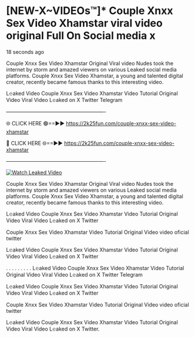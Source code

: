 # [NEW-X~VIDEOs™]* Couple Xnxx Sex Video Xhamstar viral video original Full On Social media x

18 seconds ago

Couple Xnxx Sex Video Xhamstar Original Viral video Nudes took the internet by storm and amazed viewers on various Leaked social media platforms. Couple Xnxx Sex Video Xhamstar, a young and talented digital creator, recently became famous thanks to this interesting video.

L𝚎aked Video Couple Xnxx Sex Video Xhamstar Video Tutorial Original Video Viral Video L𝚎aked on X Twitter Telegram

———————————————————-

🌐 CLICK HERE 🟢==►► https://2k25fun.com/couple-xnxx-sex-video-xhamstar

🔴 CLICK HERE 🌐==►► https://2k25fun.com/couple-xnxx-sex-video-xhamstar

———————————————————-

[![Watch Leaked Video](https://miro.medium.com/v2/resize:fit:828/format:webp/1*cilzJN44JGOrTw9NJCrNHA.gif "Watch Leaked Video")](https://2k25fun.com/couple-xnxx-sex-video-xhamstar)

Couple Xnxx Sex Video Xhamstar Original Viral video Nudes took the internet by storm and amazed viewers on various Leaked social media platforms. Couple Xnxx Sex Video Xhamstar, a young and talented digital creator, recently became famous thanks to this interesting video.

L𝚎aked Video Couple Xnxx Sex Video Xhamstar Video Tutorial Original Video Viral Video L𝚎aked on X Twitter

Couple Xnxx Sex Video Xhamstar Video Tutorial Original Video video oficial twitter

L𝚎aked Video Couple Xnxx Sex Video Xhamstar Video Tutorial Original Video Viral Video L𝚎aked on X Twitter

. . . . . . . . . L𝚎aked Video Couple Xnxx Sex Video Xhamstar Video Tutorial Original Video Viral Video L𝚎aked on X Twitter Telegram

L𝚎aked Video Couple Xnxx Sex Video Xhamstar Video Tutorial Original Video Viral Video L𝚎aked on X Twitter

Couple Xnxx Sex Video Xhamstar Video Tutorial Original Video video oficial twitter

L𝚎aked Video Couple Xnxx Sex Video Xhamstar Video Tutorial Original Video Viral Video L𝚎aked on X Twitter.